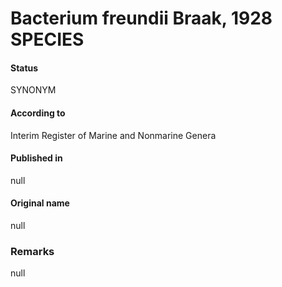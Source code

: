 # Bacterium freundii Braak, 1928 SPECIES

#### Status
SYNONYM

#### According to
Interim Register of Marine and Nonmarine Genera

#### Published in
null

#### Original name
null

### Remarks
null